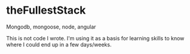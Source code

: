 theFullestStack
===============

Mongodb, mongoose, node, angular

This is not code I wrote.  I'm using it as a basis for learning skills to know where I could end up in a few days/weeks.
